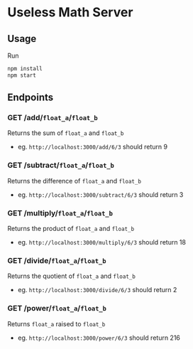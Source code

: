 # Useless Math Server

## Usage
Run
```sh
npm install
npm start
```

## Endpoints

### GET /add/`float_a`/`float_b`
Returns the sum of `float_a` and `float_b`

* eg. `http://localhost:3000/add/6/3` should return 9

### GET /subtract/`float_a`/`float_b`
Returns the difference of `float_a` and `float_b`

* eg. `http://localhost:3000/subtract/6/3` should return 3

### GET /multiply/`float_a`/`float_b`
Returns the product of `float_a` and `float_b`

* eg. `http://localhost:3000/multiply/6/3` should return 18

### GET /divide/`float_a`/`float_b`
Returns the quotient of `float_a` and `float_b`

* eg. `http://localhost:3000/divide/6/3` should return 2

### GET /power/`float_a`/`float_b`
Returns `float_a` raised to `float_b`

* eg. `http://localhost:3000/power/6/3` should return 216
